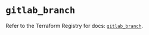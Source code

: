 # `gitlab_branch`

Refer to the Terraform Registry for docs: [`gitlab_branch`](https://registry.terraform.io/providers/gitlabhq/gitlab/18.2.0/docs/resources/branch).
